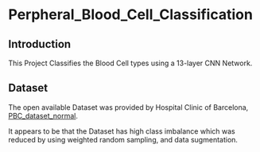 # Perpheral_Blood_Cell_Classification
## Introduction
  This Project Classifies the Blood Cell types using a 13-layer CNN Network.

## Dataset
  The open available Dataset was provided by Hospital Clinic of Barcelona, [PBC_dataset_normal](https://data.mendeley.com/datasets/snkd93bnjr/1).

  It appears to be that the Dataset has high class imbalance which was reduced by using weighted random sampling, and data sugmentation.
  
